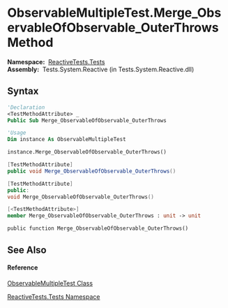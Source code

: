 # ObservableMultipleTest.Merge\_ObservableOfObservable\_OuterThrows Method

**Namespace:**  [ReactiveTests.Tests](ReactiveTests.Tests\ReactiveTests.Tests.md)  
**Assembly:**  Tests.System.Reactive (in Tests.System.Reactive.dll)

## Syntax

```vb
'Declaration
<TestMethodAttribute> _
Public Sub Merge_ObservableOfObservable_OuterThrows
```

```vb
'Usage
Dim instance As ObservableMultipleTest

instance.Merge_ObservableOfObservable_OuterThrows()
```

```csharp
[TestMethodAttribute]
public void Merge_ObservableOfObservable_OuterThrows()
```

```c++
[TestMethodAttribute]
public:
void Merge_ObservableOfObservable_OuterThrows()
```

```fsharp
[<TestMethodAttribute>]
member Merge_ObservableOfObservable_OuterThrows : unit -> unit 
```

```jscript
public function Merge_ObservableOfObservable_OuterThrows()
```

## See Also

#### Reference

[ObservableMultipleTest Class](ObservableMultipleTest\ObservableMultipleTest.md)

[ReactiveTests.Tests Namespace](ReactiveTests.Tests\ReactiveTests.Tests.md)




